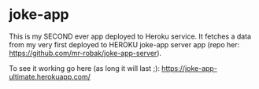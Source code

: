 # joke-app

This is my SECOND ever app deployed to Heroku service. It fetches a data from my very first deployed to HEROKU joke-app server app (repo her: https://github.com/mr-robak/joke-app-server).

To see it working go here (as long it will last ;):
https://joke-app-ultimate.herokuapp.com/

